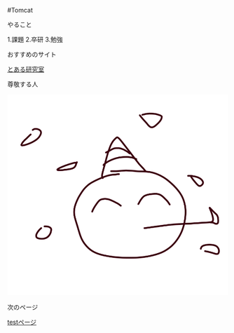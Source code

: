 #Tomcat

 
やること

1.課題
2.卒研
3.勉強


おすすめのサイト

[とある研究室](https://www.hakodate-ct.ac.jp/~hkawai/kawaihiroyuki.html) 


尊敬する人

![写真です](./tst.png  "ポップアップ文字") 

次のページ

[testページ](./test.html) 
